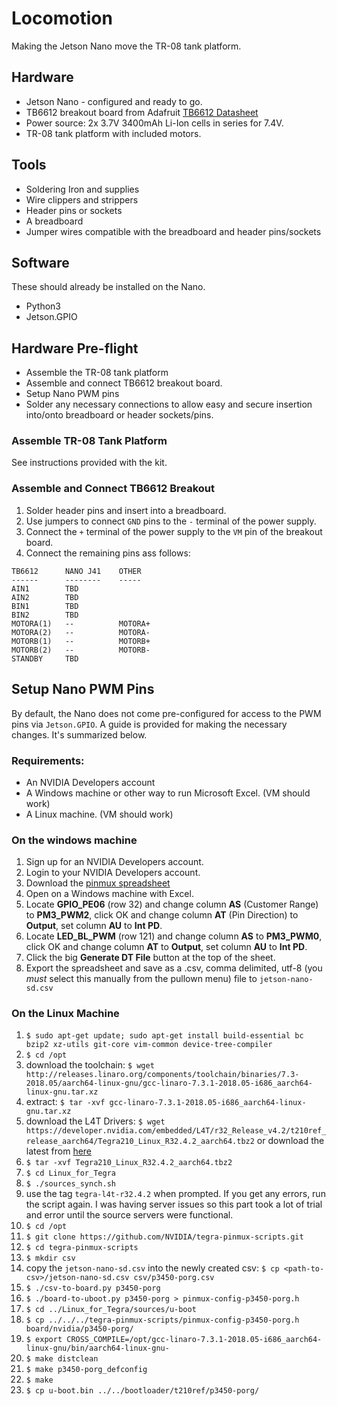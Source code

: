 # Locomotion

Making the Jetson Nano move the TR-08 tank platform.

## Hardware

* Jetson Nano - configured and ready to go.
* TB6612 breakout board from Adafruit [TB6612 Datasheet](resources/TB6612FNG_datasheet_en_20121101.pdf)
* Power source: 2x 3.7V 3400mAh Li-Ion cells in series for 7.4V.
* TR-08 tank platform with included motors.

## Tools

* Soldering Iron and supplies
* Wire clippers and strippers
* Header pins or sockets
* A breadboard
* Jumper wires compatible with the breadboard and header pins/sockets

## Software

These should already be installed on the Nano.

* Python3
* Jetson.GPIO

## Hardware Pre-flight

* Assemble the TR-08 tank platform
* Assemble and connect TB6612 breakout board.
* Setup Nano PWM pins
* Solder any necessary connections to allow easy and secure insertion into/onto breadboard or header sockets/pins.

### Assemble TR-08 Tank Platform

See instructions provided with the kit.

### Assemble and Connect TB6612 Breakout

1. Solder header pins and insert into a breadboard.
1. Use jumpers to connect `GND` pins to the `-` terminal of the power supply.
1. Connect the `+` terminal of the power supply to the `VM` pin of the breakout board.
1. Connect the remaining pins ass follows:

```
TB6612		NANO J41	OTHER
------		--------	-----
AIN1		TBD
AIN2		TBD
BIN1		TBD
BIN2		TBD
MOTORA(1)	--			MOTORA+
MOTORA(2)	--			MOTORA-
MOTORB(1)	--			MOTORB+
MOTORB(2)	--			MOTORB-
STANDBY		TBD
```

## Setup Nano PWM Pins

By default, the Nano does not come pre-configured for access to the PWM pins via `Jetson.GPIO`. A guide is provided for making the necessary changes. It's summarized below.

### Requirements:

* An NVIDIA Developers account
* A Windows machine or other way to run Microsoft Excel. (VM should work)
* A Linux machine. (VM should work)


### On the windows machine

1. Sign up for an NVIDIA Developers account.
1. Login to your NVIDIA Developers account.
1. Download the [pinmux spreadsheet](https://developer.nvidia.com/jetson-nano-pinmux)
1. Open on a Windows machine with Excel.
1. Locate **GPIO_PE06** (row 32) and change column **AS** (Customer Range) to **PM3_PWM2**, click OK and change column **AT** (Pin Direction) to **Output**, set column **AU** to **Int PD**.
1. Locate **LED_BL_PWM** (row 121) and change column **AS** to **PM3_PWM0**, click OK and change column **AT** to **Output**, set column **AU** to **Int PD**.
1. Click the big **Generate DT File** button at the top of the sheet.
1. Export the spreadsheet and save as a .csv, comma delimited, utf-8 (you *must* select this manually from the pullown menu) file to `jetson-nano-sd.csv`

### On the Linux Machine
1. `$ sudo apt-get update; sudo apt-get install build-essential bc bzip2 xz-utils git-core vim-common device-tree-compiler`
1. `$ cd /opt`
1. download the toolchain: `$ wget http://releases.linaro.org/components/toolchain/binaries/7.3-2018.05/aarch64-linux-gnu/gcc-linaro-7.3.1-2018.05-i686_aarch64-linux-gnu.tar.xz`
1. extract: `$ tar -xvf gcc-linaro-7.3.1-2018.05-i686_aarch64-linux-gnu.tar.xz` 
1. download the L4T Drivers: `$ wget https://developer.nvidia.com/embedded/L4T/r32_Release_v4.2/t210ref_release_aarch64/Tegra210_Linux_R32.4.2_aarch64.tbz2` or download the latest from [here](https://developer.nvidia.com/embedded/linux-tegra)
1. `$ tar -xvf Tegra210_Linux_R32.4.2_aarch64.tbz2`
1. `$ cd Linux_for_Tegra`
1. `$ ./sources_synch.sh`
1. use the tag `tegra-l4t-r32.4.2` when prompted. If you get any errors, run the script again. I was having server issues so this part took a lot of trial and error until the source servers were functional.
1. `$ cd /opt`
1. `$ git clone https://github.com/NVIDIA/tegra-pinmux-scripts.git`
1. `$ cd tegra-pinmux-scripts`
1. `$ mkdir csv`
1. copy the `jetson-nano-sd.csv` into the newly created csv: `$ cp <path-to-csv>/jetson-nano-sd.csv csv/p3450-porg.csv`
1. `$ ./csv-to-board.py p3450-porg`
1. `$ ./board-to-uboot.py p3450-porg > pinmux-config-p3450-porg.h`
1. `$ cd ../Linux_for_Tegra/sources/u-boot`
1. `$ cp ../../../tegra-pinmux-scripts/pinmux-config-p3450-porg.h board/nvidia/p3450-porg/`
1. `$ export CROSS_COMPILE=/opt/gcc-linaro-7.3.1-2018.05-i686_aarch64-linux-gnu/bin/aarch64-linux-gnu-`
1. `$ make distclean`
1. `$ make p3450-porg_defconfig`
1. `$ make`
1. `$ cp u-boot.bin ../../bootloader/t210ref/p3450-porg/`